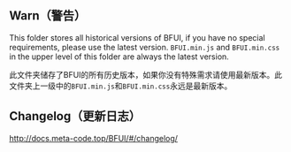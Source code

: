 ## Warn（警告）

This folder stores all historical versions of BFUI, if you have no special requirements, please use the latest version. `BFUI.min.js` and `BFUI.min.css` in the upper level of this folder are always the latest version.

此文件夹储存了BFUI的所有历史版本，如果你没有特殊需求请使用最新版本。此文件夹上一级中的`BFUI.min.js`和`BFUI.min.css`永远是最新版本。

## Changelog（更新日志）

<a href="http://docs.meta-code.top/BFUI/#/changelog/" taget="_blank">http://docs.meta-code.top/BFUI/#/changelog/</a>